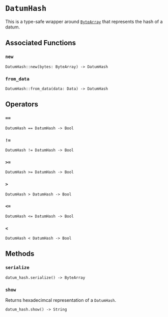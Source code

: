 # `DatumHash`

This is a type-safe wrapper around [`ByteArray`](./bytearray.md) that represents the hash of a datum.

## Associated Functions

### `new`

```helios
DatumHash::new(bytes: ByteArray) -> DatumHash
```

### `from_data`

```helios
DatumHash::from_data(data: Data) -> DatumHash
```

## Operators

### `==`

```helios
DatumHash == DatumHash -> Bool
```

### `!=`

```helios
DatumHash != DatumHash -> Bool
```

### `>=`

```helios
DatumHash >= DatumHash -> Bool
```

### `>`

```helios
DatumHash > DatumHash -> Bool
```

### `<=`

```helios
DatumHash <= DatumHash -> Bool
```

### `<`

```helios
DatumHash < DatumHash -> Bool
```

## Methods

### `serialize`

```helios
datum_hash.serialize() -> ByteArray
```

### `show`

Returns hexadecimcal representation of a `DatumHash`.

```helios
datum_hash.show() -> String
```
